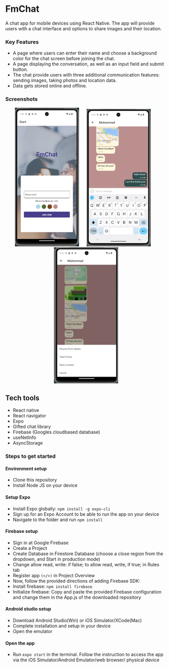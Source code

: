 # FmChat
A chat app for mobile devices using React Native. The app will provide users with a chat interface and options to share images and their location.

### Key Features 
- A page where users can enter their name and choose a background color for the chat screen before joining the chat. 
- A page displaying the conversation, as well as an input field and submit button. 
- The chat provide users with three additional communication features: sending images, taking photos and location data. 
- Data gets stored online and offline.
### Screenshots

<p align="center">
  <img src="./img/chat1.png" alt="First Image" style="width: 200px; height: auto; margin-right: 20px;">
  <img src="./img/chat3.png" alt="Second Image" style="width: 200px; height: auto; margin-right: 20px;">
  <img src="./img/chat4.png" alt="Second Image" style="width: 200px; height: auto;">
</p>

## Tech tools
- React native
- React navigator
- Expo
- Gifted chat library
- Firebase (Googles cloudbased database) 
- useNetInfo
- AsyncStorage

### Steps to get started
#### Environment setup
- Clone this repository
- Install Node JS on your device
#### Setup Expo
- Install Expo globally: `npm install -g expo-cli`
- Sign up for an Expo Account to be able to run the app on your device
- Navigate to the folder and run `npm install`
#### Firebase setup
- Sign in at Google Firebase
- Create a Project
- Create Database in Firestore Database (choose a close region from the dropdown, and Start in production mode)
- Change allow read, write: if false; to allow read, write, if true; in Rules tab
- Register app `(</>)` in Project Overview
- Now, follow the provided directions of adding Firebase SDK:
- Install firebase: `npm install firebase`
- Initialize firebase: Copy and paste the provided Firebase configuration and change them in the App.js of the downloaded repository
#### Android studio setup
- Download Android Studio(Win) or iOS Simulator/XCode(Mac)
- Complete installation and setup in your device
- Open the emulator
#### Open the app
- Run `expo start` in the terminal. Follow the instruction to access the app via the iOS Simulator/Android Emulator/web browser/ physical device